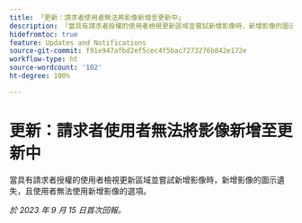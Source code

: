 ```yaml
---
title: 「更新：請求者使用者無法將影像新增至更新中」
description: 「當具有請求者授權的使用者檢視更新區域並嘗試新增影像時，新增影像的圖示遺失，且使用者無法使用新增影像的選項。」
hidefromtoc: true
feature: Updates and Notifications
source-git-commit: f91e947afbd2ef5cec4f5bac7273276b842e172e
workflow-type: ht
source-wordcount: '102'
ht-degree: 100%

---
```



# 更新：請求者使用者無法將影像新增至更新中

當具有請求者授權的使用者檢視更新區域並嘗試新增影像時，新增影像的圖示遺失，且使用者無法使用新增影像的選項。

_於 2023 年 9 月 15 日首次回報。_
